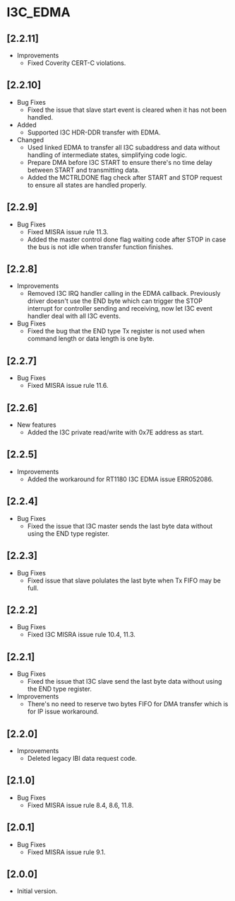 # I3C_EDMA

## [2.2.11]

- Improvements
  - Fixed Coverity CERT-C violations.

## [2.2.10]

- Bug Fixes
  - Fixed the issue that slave start event is cleared when it has not been handled.
- Added
  - Supported I3C HDR-DDR transfer with EDMA.
- Changed
  - Used linked EDMA to transfer all I3C subaddress and data without handling of intermediate states, simplifying code logic.
  - Prepare DMA before I3C START to ensure there's no time delay between START and transmitting data.
  - Added the MCTRLDONE flag check after START and STOP request to ensure all states are handled properly.

## [2.2.9]

- Bug Fixes
  - Fixed MISRA issue rule 11.3.
  - Added the master control done flag waiting code after STOP in case the bus is not idle when transfer function finishes.

## [2.2.8]

- Improvements
  - Removed I3C IRQ handler calling in the EDMA callback. Previously driver doesn't use the END byte which can trigger the STOP
    interrupt for controller sending and receiving, now let I3C event handler deal with all I3C events.
- Bug Fixes
  - Fixed the bug that the END type Tx register is not used when command length or data length is one byte.

## [2.2.7]

- Bug Fixes
  - Fixed MISRA issue rule 11.6.

## [2.2.6]

- New features
  - Added the I3C private read/write with 0x7E address as start.

## [2.2.5]

- Improvements
  - Added the workaround for RT1180 I3C EDMA issue ERR052086.

## [2.2.4]

- Bug Fixes
  - Fixed the issue that I3C master sends the last byte data without using the END type register.

## [2.2.3]

- Bug Fixes
  - Fixed issue that slave polulates the last byte when Tx FIFO may be full.

## [2.2.2]

- Bug Fixes
  - Fixed I3C MISRA issue rule 10.4, 11.3.

## [2.2.1]

- Bug Fixes
  - Fixed the issue that I3C slave send the last byte data without using the END type register.
- Improvements
  - There's no need to reserve two bytes FIFO for DMA transfer which is for IP issue workaround.

## [2.2.0]

- Improvements
  - Deleted legacy IBI data request code.

## [2.1.0]

- Bug Fixes
  - Fixed MISRA issue rule 8.4, 8.6, 11.8.

## [2.0.1]

- Bug Fixes
  - Fixed MISRA issue rule 9.1.

## [2.0.0]

- Initial version.
